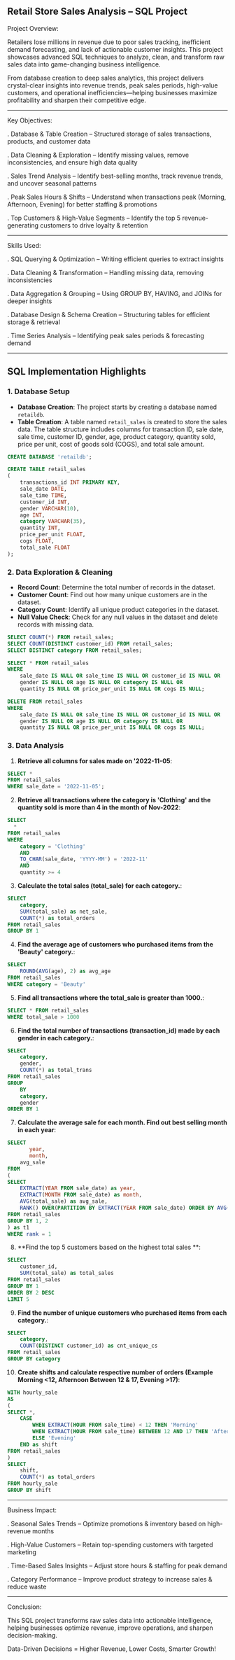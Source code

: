
 Retail Store Sales Analysis – SQL Project
----
 Project Overview:

Retailers lose millions in revenue due to poor sales tracking, inefficient demand forecasting, and lack of actionable customer insights. This project showcases advanced SQL techniques to analyze, clean, and transform raw sales data into game-changing business intelligence.

From database creation to deep sales analytics, this project delivers crystal-clear insights into revenue trends, peak sales periods, high-value customers, and operational inefficiencies—helping businesses maximize profitability and sharpen their competitive edge.

----

 Key Objectives:

. Database & Table Creation – Structured storage of sales transactions, products, and customer data

. Data Cleaning & Exploration – Identify missing values, remove inconsistencies, and ensure high data quality

. Sales Trend Analysis – Identify best-selling months, track revenue trends, and uncover seasonal patterns

. Peak Sales Hours & Shifts – Understand when transactions peak (Morning, Afternoon, Evening) for better staffing & promotions

. Top Customers & High-Value Segments – Identify the top 5 revenue-generating customers to drive loyalty & retention

----

 Skills Used:

. SQL Querying & Optimization – Writing efficient queries to extract insights

. Data Cleaning & Transformation – Handling missing data, removing inconsistencies

. Data Aggregation & Grouping – Using GROUP BY, HAVING, and JOINs for deeper insights

. Database Design & Schema Creation – Structuring tables for efficient storage & retrieval

. Time Series Analysis – Identifying peak sales periods & forecasting demand

----


##  SQL Implementation Highlights
### 1. Database Setup

- **Database Creation**: The project starts by creating a database named `retaildb`.
- **Table Creation**: A table named `retail_sales` is created to store the sales data. The table structure includes columns for transaction ID, sale date, sale time, customer ID, gender, age, product category, quantity sold, price per unit, cost of goods sold (COGS), and total sale amount.

```sql
CREATE DATABASE 'retaildb';

CREATE TABLE retail_sales
(
    transactions_id INT PRIMARY KEY,
    sale_date DATE,	
    sale_time TIME,
    customer_id INT,	
    gender VARCHAR(10),
    age INT,
    category VARCHAR(35),
    quantity INT,
    price_per_unit FLOAT,	
    cogs FLOAT,
    total_sale FLOAT
);
```

### 2. Data Exploration & Cleaning

- **Record Count**: Determine the total number of records in the dataset.
- **Customer Count**: Find out how many unique customers are in the dataset.
- **Category Count**: Identify all unique product categories in the dataset.
- **Null Value Check**: Check for any null values in the dataset and delete records with missing data.

```sql
SELECT COUNT(*) FROM retail_sales;
SELECT COUNT(DISTINCT customer_id) FROM retail_sales;
SELECT DISTINCT category FROM retail_sales;

SELECT * FROM retail_sales
WHERE 
    sale_date IS NULL OR sale_time IS NULL OR customer_id IS NULL OR 
    gender IS NULL OR age IS NULL OR category IS NULL OR 
    quantity IS NULL OR price_per_unit IS NULL OR cogs IS NULL;

DELETE FROM retail_sales
WHERE 
    sale_date IS NULL OR sale_time IS NULL OR customer_id IS NULL OR 
    gender IS NULL OR age IS NULL OR category IS NULL OR 
    quantity IS NULL OR price_per_unit IS NULL OR cogs IS NULL;
```

### 3. Data Analysis 


1. **Retrieve all columns for sales made on '2022-11-05**:
```sql
SELECT *
FROM retail_sales
WHERE sale_date = '2022-11-05';
```

2. **Retrieve all transactions where the category is 'Clothing' and the quantity sold is more than 4 in the month of Nov-2022**:
```sql
SELECT 
  *
FROM retail_sales
WHERE 
    category = 'Clothing'
    AND 
    TO_CHAR(sale_date, 'YYYY-MM') = '2022-11'
    AND
    quantity >= 4
```

3. **Calculate the total sales (total_sale) for each category.**:
```sql
SELECT 
    category,
    SUM(total_sale) as net_sale,
    COUNT(*) as total_orders
FROM retail_sales
GROUP BY 1
```

4. **Find the average age of customers who purchased items from the 'Beauty' category.**:
```sql
SELECT
    ROUND(AVG(age), 2) as avg_age
FROM retail_sales
WHERE category = 'Beauty'
```

5. **Find all transactions where the total_sale is greater than 1000.**:
```sql
SELECT * FROM retail_sales
WHERE total_sale > 1000
```

6. **Find the total number of transactions (transaction_id) made by each gender in each category.**:
```sql
SELECT 
    category,
    gender,
    COUNT(*) as total_trans
FROM retail_sales
GROUP 
    BY 
    category,
    gender
ORDER BY 1
```

7. **Calculate the average sale for each month. Find out best selling month in each year**:
```sql
SELECT 
       year,
       month,
    avg_sale
FROM 
(    
SELECT 
    EXTRACT(YEAR FROM sale_date) as year,
    EXTRACT(MONTH FROM sale_date) as month,
    AVG(total_sale) as avg_sale,
    RANK() OVER(PARTITION BY EXTRACT(YEAR FROM sale_date) ORDER BY AVG(total_sale) DESC) as rank
FROM retail_sales
GROUP BY 1, 2
) as t1
WHERE rank = 1
```

8. **Find the top 5 customers based on the highest total sales **:
```sql
SELECT 
    customer_id,
    SUM(total_sale) as total_sales
FROM retail_sales
GROUP BY 1
ORDER BY 2 DESC
LIMIT 5
```

9. **Find the number of unique customers who purchased items from each category.**:
```sql
SELECT 
    category,    
    COUNT(DISTINCT customer_id) as cnt_unique_cs
FROM retail_sales
GROUP BY category
```

10. **Create shifts and calculate respective number of orders (Example Morning <12, Afternoon Between 12 & 17, Evening >17)**:
```sql
WITH hourly_sale
AS
(
SELECT *,
    CASE
        WHEN EXTRACT(HOUR FROM sale_time) < 12 THEN 'Morning'
        WHEN EXTRACT(HOUR FROM sale_time) BETWEEN 12 AND 17 THEN 'Afternoon'
        ELSE 'Evening'
    END as shift
FROM retail_sales
)
SELECT 
    shift,
    COUNT(*) as total_orders    
FROM hourly_sale
GROUP BY shift
```
----
 Business Impact:
 
. Seasonal Sales Trends – Optimize promotions & inventory based on high-revenue months

. High-Value Customers – Retain top-spending customers with targeted marketing

. Time-Based Sales Insights – Adjust store hours & staffing for peak demand

. Category Performance – Improve product strategy to increase sales & reduce waste

----


 Conclusion:

This SQL project transforms raw sales data into actionable intelligence, helping businesses optimize revenue, improve operations, and sharpen decision-making.

 Data-Driven Decisions = Higher Revenue, Lower Costs, Smarter Growth!


